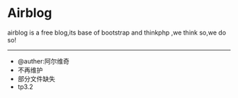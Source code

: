 # Airblog
airblog is a free blog,its base of bootstrap and thinkphp ,we think so,we do so!

-------------------------------
* @auther:阿尔维奇  
* 不再维护
* 部分文件缺失
* tp3.2
